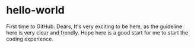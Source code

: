# hello-world
First time to GitHub.
Dears, It's very exciting to be here, as the guideline here is very clear and frendly. Hope here is a good start for me to start the coding experience. 
